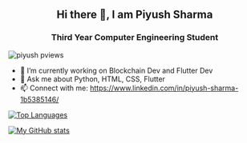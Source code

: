 <h2 align='center'> Hi there 👋, I am Piyush Sharma </h2>
<h3 align='center'>Third Year Computer Engineering Student</h3>
<p align="left"> <img src="https://komarev.com/ghpvc/?username=TigerAtGit" alt="piyush pviews" /> </p>

- 🔭 I’m currently working on Blockchain Dev and Flutter Dev
- 💬 Ask me about Python, HTML, CSS, Flutter
- 📫 Connect with me: https://www.linkedin.com/in/piyush-sharma-1b5385146/

[![Top Languages](https://github-readme-stats.vercel.app/api/top-langs/?username=TigerAtGit&layout=compact)](https://github.com/TigerAtGit/github-readme-stats)


[![My GitHub stats](https://github-readme-stats.vercel.app/api?username=TigerAtGit&count_private=true&show_icons=true&theme=radical)](https://github.com/TigerAtGit/github-readme-stats)
